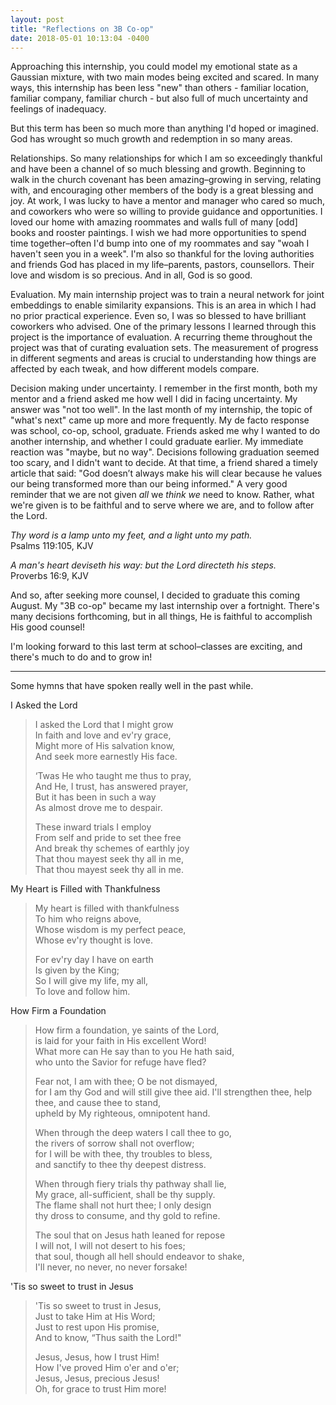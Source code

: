 ```yaml
---
layout: post
title: "Reflections on 3B Co-op"
date: 2018-05-01 10:13:04 -0400
---
```


Approaching this internship, you could model my emotional state as a Gaussian mixture, with two main modes being excited and scared. In many ways, this internship has been less "new" than others - familiar location, familiar company, familiar church - but also full of much uncertainty and feelings of inadequacy. 

But this term has been so much more than anything I'd hoped or imagined. God has wrought so much growth and redemption in so many areas.

Relationships. So many relationships for which I am so exceedingly thankful and have been a channel of so much blessing and growth. Beginning to walk in the church covenant has been amazing–growing in serving, relating with, and encouraging other members of the body is a great blessing and joy. At work, I was lucky to have a mentor and manager who cared so much, and coworkers who were so willing to provide guidance and opportunities. I loved our home with amazing roommates and walls full of many [odd] books and rooster paintings. I wish we had more opportunities to spend time together–often I'd bump into one of my roommates and say "woah I haven't seen you in a week". I'm also so thankful for the loving authorities and friends God has placed in my life–parents, pastors, counsellors. Their love and wisdom is so precious. And in all, God is so good.

Evaluation. My main internship project was to train a neural network for joint embeddings to enable similarity expansions. This is an area in which I had no prior practical experience. Even so, I was so blessed to have brilliant coworkers who advised. One of the primary lessons I learned through this project is the importance of evaluation. A recurring theme throughout the project was that of curating evaluation sets. The measurement of progress in different segments and areas is crucial to understanding how things are affected by each tweak, and how different models compare.

Decision making under uncertainty. I remember in the first month, both my mentor and a friend asked me how well I did in facing uncertainty. My answer was "not too well". In the last month of my internship, the topic of "what's next" came up more and more frequently. My de facto response was school, co-op, school, graduate. Friends asked me why I wanted to do another internship, and whether I could graduate earlier. My immediate reaction was "maybe, but no way". Decisions following graduation seemed too scary, and I didn't want to decide. At that time, a friend shared a timely article that said: "God doesn’t always make his will clear because he values our being transformed more than our being informed." A very good reminder that we are not given *all* we _think we_ need to know. Rather, what we're given is to be faithful and to serve where we are, and to follow after the Lord. 

_Thy word is a lamp unto my feet, and a light unto my path._  
Psalms 119:105, KJV

_A man's heart deviseth his way: but the Lord directeth his steps._  
Proverbs 16:9, KJV 

And so, after seeking more counsel, I decided to graduate this coming August. My "3B co-op" became my last internship over a fortnight. There's many decisions forthcoming, but in all things, He is faithful to accomplish His good counsel!

I'm looking forward to this last term at school–classes are exciting, and there's much to do and to grow in!

---
  
Some hymns that have spoken really well in the past while.

I Asked the Lord  
> I asked the Lord that I might grow  
> In faith and love and ev'ry grace,  
> Might more of His salvation know,  
> And seek more earnestly His face.  
> 
> ‘Twas He who taught me thus to pray,  
> And He, I trust, has answered prayer,  
> But it has been in such a way  
> As almost drove me to despair.  
> 
> These inward trials I employ  
> From self and pride to set thee free  
> And break thy schemes of earthly joy  
> That thou mayest seek thy all in me,  
> That thou mayest seek thy all in me.  

My Heart is Filled with Thankfulness  
> My heart is filled with thankfulness  
> To him who reigns above,  
> Whose wisdom is my perfect peace,  
> Whose ev'ry thought is love.  
> 
> For ev'ry day I have on earth  
> Is given by the King;  
> So I will give my life, my all,  
> To love and follow him.  

How Firm a Foundation
> How firm a foundation, ye saints of the Lord,  
> is laid for your faith in His excellent Word!  
> What more can He say than to you He hath said,  
> who unto the Savior for refuge have fled?  
> 
> Fear not, I am with thee; O be not dismayed,  
> for I am thy God and will still give thee aid.
> I'll strengthen thee, help thee, and cause thee to stand,  
> upheld by My righteous, omnipotent hand.  
> 
> When through the deep waters I call thee to go,  
> the rivers of sorrow shall not overflow;  
> for I will be with thee, thy troubles to bless,  
> and sanctify to thee thy deepest distress.  
> 
> When through fiery trials thy pathway shall lie,  
> My grace, all-sufficient, shall be thy supply.  
> The flame shall not hurt thee; I only design  
> thy dross to consume, and thy gold to refine.  
> 
> The soul that on Jesus hath leaned for repose  
> I will not, I will not desert to his foes;  
> that soul, though all hell should endeavor to shake,  
> I'll never, no never, no never forsake!  
 
'Tis so sweet to trust in Jesus  
> 'Tis so sweet to trust in Jesus,  
> Just to take Him at His Word;  
> Just to rest upon His promise,  
> And to know, “Thus saith the Lord!"  
> 
> Jesus, Jesus, how I trust Him!  
> How I've proved Him o'er and o'er;  
> Jesus, Jesus, precious Jesus!  
> Oh, for grace to trust Him more!  
